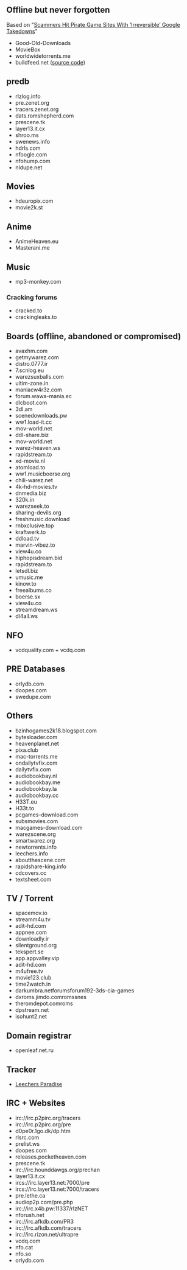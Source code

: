 ## Offline but never forgotten 

Based on "[Scammers Hit Pirate Game Sites With ‘Irreversible’ Google Takedowns](https://torrentfreak.com/scammers-hit-pirate-game-sites-with-irreversible-google-takedowns-181130/)"

- Good-Old-Downloads 
- MovieBox
- worldwidetorrents.me
- buildfeed.net ([source code](https://gitlab.com/buildfeed/BuildFeed))

## predb
- rlzlog.info
- pre.zenet.org
- tracers.zenet.org
- dats.romshepherd.com
- prescene.tk
- layer13.it.cx
- shroo.ms
- swenews.info
- hdrls.com
- nfoogle.com
- nfohump.com
- nldupe.net

## Movies
- hdeuropix.com
- movie2k.st

## Anime
- AnimeHeaven.eu
- Masterani.me

## Music
- mp3-monkey.com

### Cracking forums
- cracked.to
- crackingleaks.to

## Boards (offline, abandoned or compromised)
- avaxhm.com
- getmywarez.com
- distro.0777.ir
- 7.scnlog.eu
- warezsuxballs.com
- ultim-zone.in
- maniacw4r3z.com
- forum.wawa-mania.ec
- dlcboot.com
- 3dl.am
- scenedownloads.pw
- ww1.load-it.cc
- mov-world.net
- ddl-share.biz
- mov-world.net
- warez-heaven.ws
- rapidstream.to
- xd-movie.nl
- atomload.to
- ww1.musicboerse.org
- chili-warez.net
- 4k-hd-movies.tv
- dnmedia.biz
- 320k.in
- warezseek.to
- sharing-devils.org
- freshmusic.download
- rnbxclusive.top
- kraftwerk.to
- ddload.tv
- marvin-vibez.to
- view4u.co
- hiphopisdream.bid
- rapidstream.to
- letsdl.biz
- umusic.me
- kinow.to
- freealbums.co
- boerse.sx
- view4u.co
- streamdream.ws
- dl4all.ws

## NFO
- vcdquality.com + vcdq.com

## PRE Databases
- orlydb.com
- doopes.com
- swedupe.com

## Others
- bzinhogames2k18.blogspot.com
- bytesloader.com
- heavenplanet.net
- pixa.club
- mac-torrents.me
- ondailytvfix.com
- dailytvfix.com
- audiobookbay.nl
- audiobookbay.me
- audiobookbay.la
- audiobookbay.cc
- H33T.eu
- H33t.to
- pcgames-download.com
- subsmovies.com
- macgames-download.com
- warezscene.org
- smartwarez.org
- newtorrents.info
- leechers.info
- aboutthescene.com
- rapidshare-king.info
- cdcovers.cc
- textsheet.com


## TV / Torrent
- spacemov.io
- streamm4u.tv
- adit-hd.com
- appnee.com
- downloadly.ir
- silentground.org
- tekspert.se
- app.appvalley.vip
- adit-hd.com
- m4ufree.tv
- movie123.club
- time2watch.in
- darkumbra.netforumsforum192-3ds-cia-games
- dxroms.jimdo.comromssnes
- theromdepot.comroms
- dpstream.net
- isohunt2.net

## Domain registrar
- openleaf.net.ru

## Tracker
- [Leechers Paradise](https://torrentfreak.com/huge-torrent-tracker-calls-it-quits-after-12-years-citing-article-13-181207/)

## IRC + Websites 
- irc://irc.p2pirc.org/tracers
- irc://irc.p2pirc.org/pre
- d0pe0r.1go.dk/dp.htm
- rlsrc.com
- prelist.ws
- doopes.com
- releases.pocketheaven.com
- prescene.tk
- irc://irc.hounddawgs.org/prechan
- layer13.it.cx
- ircs://irc.layer13.net:7000/pre
- ircs://irc.layer13.net:7000/tracers
- pre.lethe.ca
- audiop2p.com/pre.php
- irc://irc.x4b.pw:11337/rlzNET
- nforush.net
- irc://irc.afkdb.com/PR3
- irc://irc.afkdb.com/tracers
- irc://irc.rizon.net/ultrapre
- vcdq.com
- nfo.cat
- nfo.so
- orlydb.com
